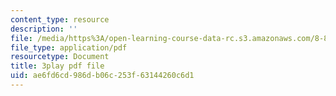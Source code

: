 ```yaml
---
content_type: resource
description: ''
file: /media/https%3A/open-learning-course-data-rc.s3.amazonaws.com/8-821-string-theory-and-holographic-duality-fall-2014/ae6fd6cd986db06c253f63144260c6d1_k6HCdJ9lKho.pdf
file_type: application/pdf
resourcetype: Document
title: 3play pdf file
uid: ae6fd6cd-986d-b06c-253f-63144260c6d1
---
```

